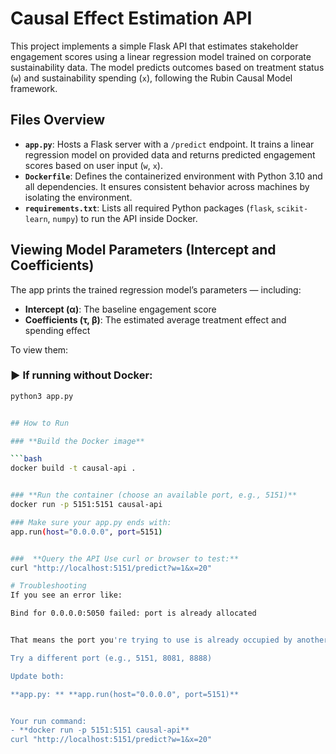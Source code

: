 # **Causal Effect Estimation API**

This project implements a simple Flask API that estimates stakeholder engagement scores using a linear regression model trained on corporate sustainability data. The model predicts outcomes based on treatment status (`w`) and sustainability spending (`x`), following the Rubin Causal Model framework.

## **Files Overview**

- **`app.py`**: Hosts a Flask server with a `/predict` endpoint. It trains a linear regression model on provided data and returns predicted engagement scores based on user input (`w`, `x`).
- **`Dockerfile`**: Defines the containerized environment with Python 3.10 and all dependencies. It ensures consistent behavior across machines by isolating the environment.
- **`requirements.txt`**: Lists all required Python packages (`flask`, `scikit-learn`, `numpy`) to run the API inside Docker.

## Viewing Model Parameters (Intercept and Coefficients)

The app prints the trained regression model’s parameters — including:

- **Intercept (α)**: The baseline engagement score
- **Coefficients (τ, β)**: The estimated average treatment effect and spending effect

To view them:

### ▶️ If running without Docker:

```bash
python3 app.py


## How to Run

### **Build the Docker image**

```bash
docker build -t causal-api .


### **Run the container (choose an available port, e.g., 5151)**
docker run -p 5151:5151 causal-api

### Make sure your app.py ends with:
app.run(host="0.0.0.0", port=5151)


###  **Query the API Use curl or browser to test:**
curl "http://localhost:5151/predict?w=1&x=20"

# Troubleshooting
If you see an error like:

Bind for 0.0.0.0:5050 failed: port is already allocated


That means the port you're trying to use is already occupied by another process or container. To fix it:

Try a different port (e.g., 5151, 8081, 8888)

Update both:

**app.py: ** **app.run(host="0.0.0.0", port=5151)**


Your run command:
- **docker run -p 5151:5151 causal-api**
curl "http://localhost:5151/predict?w=1&x=20"



